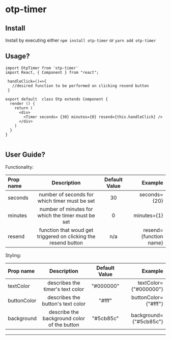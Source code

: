 

# otp-timer

Install
-------------
Install by executing either `npm install otp-timer` or `yarn add otp-timer`

Usage?
-------------
```
import OtpTimer from 'otp-timer'
import React, { Component } from "react";

 handleClick=()=>{
   //desired function to be performed on clicking resend button
 }

export default  class Otp extends Component {
  render () {
    return (
      <div>
        <Timer seconds= {30} minutes={0} resend={this.handleClick} />
      </div>
    )
  }
}


```
User Guide?
-------------
                    

Functionality:

| Prop name | Description | Default Value  | Example |
| :------------ |:---------------:|:---------------:| -----:|
| seconds    | number of seconds for which timer must be set | 30 | seconds={20} |
| minutes      |number of minutes for which the timer must be set| 0        |   minutes={1} |
| resend | function that woud get triggered on clicking the resend button | n/a      |    resend={function name} |

Styling:

| Prop name  | Description|Default Value  | Example |
| :------------ |:---------------:|:---------------:| ---------------:|
| textColor     | describes the timer's text color|"#000000" | textColor={"#000000"} |
| buttonColor    | describes the button's text color | "#fff"       |  buttonColor={"#fff"} |
| background | describe the background color of the button | "#5cb85c"  | background={"#5cb85c"} |

                
----
